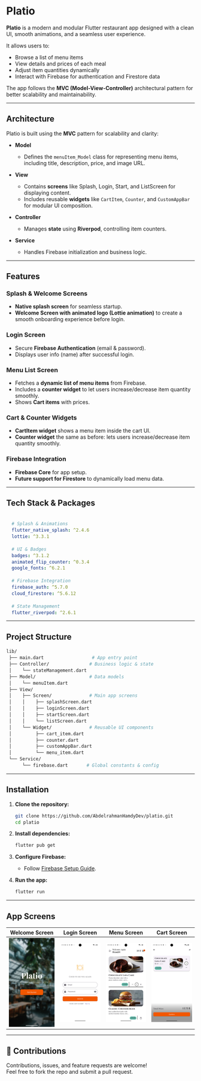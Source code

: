 # Platio  

**Platio** is a modern and modular Flutter restaurant app designed with a clean UI, smooth animations, and a seamless user experience.  

It allows users to:  
- Browse a list of menu items
- View details and prices of each meal
- Adjust item quantities dynamically
- Interact with Firebase for authentication and Firestore data  

The app follows the **MVC (Model-View-Controller)** architectural pattern for better scalability and maintainability.  

---

## Architecture  

Platio is built using the **MVC** pattern for scalability and clarity:  

- **Model**  
  - Defines the `menuItem_Model` class for representing menu items, including title, description, price, and image URL.  

- **View**  
  - Contains **screens** like Splash, Login, Start, and ListScreen for displaying content.  
  - Includes reusable **widgets** like `CartItem`, `Counter`, and `CustomAppBar` for modular UI composition.  

- **Controller**  
  - Manages **state** using **Riverpod**, controlling item counters.

- **Service**    
  - Handles Firebase initialization and business logic.  

---

## Features  

### Splash & Welcome Screens  
- **Native splash screen** for seamless startup.  
- **Welcome Screen with animated logo (Lottie animation)** to create a smooth onboarding experience before login.  

### Login Screen  
- Secure **Firebase Authentication** (email & password).  
- Displays user info (name) after successful login.  

### Menu List Screen  
- Fetches a **dynamic list of menu items** from Firebase.  
- Includes a **counter widget** to let users increase/decrease item quantity smoothly.
- Shows **Cart items** with prices.

### Cart & Counter Widgets  
- **CartItem widget** shows a menu item inside the cart UI.  
- **Counter widget** the same as before: lets users increase/decrease item quantity smoothly.

### Firebase Integration  
- **Firebase Core** for app setup.  
- **Future support for Firestore** to dynamically load menu data.  

---

## Tech Stack & Packages  

```yaml

  # Splash & Animations
  flutter_native_splash: ^2.4.6
  lottie: ^3.3.1

  # UI & Badges
  badges: ^3.1.2
  animated_flip_counter: ^0.3.4
  google_fonts: ^6.2.1

  # Firebase Integration
  firebase_auth: ^5.7.0
  cloud_firestore: ^5.6.12

  # State Management
  flutter_riverpod: ^2.6.1

```

---

## Project Structure  

```bash
lib/
 ├── main.dart                  # App entry point
 ├── Controller/               # Business logic & state
 │    └── stateManagement.dart
 ├── Model/                    # Data models
 │    └── menuItem.dart
 ├── View/
 │    ├── Screen/              # Main app screens
 │    │    ├── splashScreen.dart
 │    │    ├── loginScreen.dart
 │    │    ├── startScreen.dart
 │    │    └── listScreen.dart
 │    └── Widget/              # Reusable UI components
 │         ├── cart_item.dart
 │         ├── counter.dart
 │         ├── customAppBar.dart
 │         └── menu_item.dart
 └── Service/
      └── firebase.dart       # Global constants & config
```

---

## Installation  

1. **Clone the repository:**  
   ```sh
   git clone https://github.com/AbdelrahmanHamdyDev/platio.git
   cd platio
   ```

2. **Install dependencies:**  
   ```sh
   flutter pub get
   ```

3. **Configure Firebase:**  
   - Follow [Firebase Setup Guide](https://firebase.google.com/docs/flutter/setup).   

4. **Run the app:**  
   ```sh
   flutter run
   ```

---

## App Screens  

| Welcome Screen                         | Login Screen                         | Menu Screen                         | Cart Screen                               |
| ------------------------------------- | ------------------------------------ | ---------------------------------------- | ----------------------------------------- |
| ![Welcome](screenshots/Welcome2.png)     | ![Login](screenshots/Login2.png)      | ![Menu](screenshots/Menu2.png)       | ![Cart](screenshots/Cart2.png)             |

---

## 🤝 Contributions  

Contributions, issues, and feature requests are welcome!  
Feel free to fork the repo and submit a pull request.
